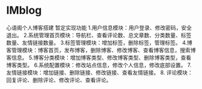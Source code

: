 # IMblog
心语阁个人博客搭建
暂定实现功能
1.用户信息模块：用户登录、修改密码，安全退出。
2.系统管理首页模块：导航栏、查看评论数、总文章数、分类数量、标签数量、友情链接数量。
3.标签管理模块：增加标签，删除标签，管理标签。
4.博客管理模块：博客首页，发布博客，删除博客、修改博客、查看博客信息，搜索博客信息。
5.博客分类模块：增加博客类型、修改博客类型、删除博客类型，查看博客类型。
6.系统配置模块：修改站点信息，修改个人信息，修改底部设置。
7.友情链接模块：增加链接、删除链接、修改链接、查看友情链接。
8. 评论模块：回复评论、删除评论、修改评论、查看评论。
